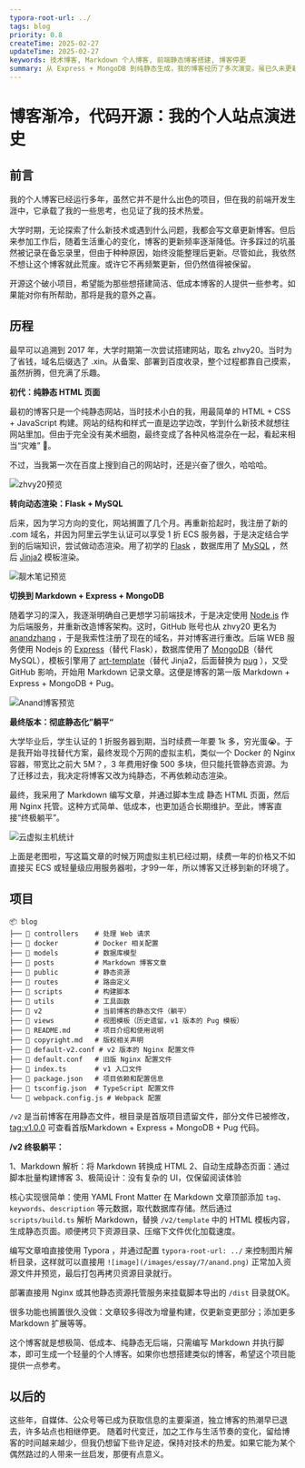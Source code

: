 ```yaml
---
typora-root-url: ../
tags: blog
priority: 0.8
createTime: 2025-02-27
updateTime: 2025-02-27
keywords: 技术博客, Markdown 个人博客, 前端静态博客搭建, 博客停更
summary: 从 Express + MongoDB 到纯静态生成，我的博客经历了多次演变。虽已久未更新，但仍未放弃。这次开源，不仅是技术分享，也是对个人博客价值的思考。
---
```


# 博客渐冷，代码开源：我的个人站点演进史

## 前言

我的个人博客已经运行多年，虽然它并不是什么出色的项目，但在我的前端开发生涯中，它承载了我的一些思考，也见证了我的技术热爱。

大学时期，无论探索了什么新技术或遇到什么问题，我都会写文章更新博客。但后来参加工作后，随着生活重心的变化，博客的更新频率逐渐降低。许多踩过的坑虽然被记录在备忘录里，但由于种种原因，始终没能整理后更新。尽管如此，我依然不想让这个博客就此荒废。或许它不再频繁更新，但仍然值得被保留。

开源这个破小项目，希望能为那些想搭建简洁、低成本博客的人提供一些参考。如果能对你有所帮助，那将是我的意外之喜。

## 历程

最早可以追溯到 2017 年，大学时期第一次尝试搭建网站，取名 zhvy20。当时为了省钱，域名后缀选了 .xin。从备案、部署到百度收录，整个过程都靠自己摸索，虽然折腾，但充满了乐趣。

**初代：纯静态 HTML 页面**

最初的博客只是一个纯静态网站，当时技术小白的我，用最简单的 HTML + CSS + JavaScript 构建。网站的结构和样式一直是边学边改，学到什么新技术就想往网站里加。但由于完全没有美术细胞，最终变成了各种风格混杂在一起，看起来相当“灾难” 💩。

不过，当我第一次在百度上搜到自己的网站时，还是兴奋了很久，哈哈哈。

![zhvy20预览](/images/essay/7/zhvy20.jpg)

**转向动态渲染：Flask + MySQL**

后来，因为学习方向的变化，网站搁置了几个月。再重新拾起时，我注册了新的 .com 域名，并因为阿里云学生认证可以享受 1 折 ECS 服务器，于是决定结合学到的后端知识，尝试做动态渲染。用了初学的 [Flask](https://flask.palletsprojects.com/en/stable/) ，数据库用了 [MySQL](https://dev.mysql.com/doc/)  ，然后  [Jinja2](https://jinja.palletsprojects.com/en/stable/) 模板渲染。

![靓木笔记预览](/images/essay/7/liangmu_biji.jpg)

**切换到 Markdown + Express + MongoDB**

随着学习的深入，我逐渐明确自己更想学习前端技术，于是决定使用 [Node.js](https://nodejs.org/en) 作为后端服务，并重新改造博客架构。这时，GitHub 账号也从 zhvy20 更名为 [anandzhang](https://github.com/anandzhang) ，于是我索性注册了现在的域名，并对博客进行重改。后端 WEB 服务使用 Nodejs 的 [Express](https://expressjs.com/)（替代 Flask），数据库使用了 [MongoDB](https://www.mongodb.com/)（替代 MySQL），模板引擎用了 [art-template](https://github.com/goofychris/art-template)（替代 Jinja2，后面替换为 [pug](https://github.com/pugjs/pug) ），又受 GitHub 影响，开始用 Markdown 记录文章。这便是博客的第一版  Markdown + Express + MongoDB + Pug。

![Anand博客预览](/images/essay/7/anand_blog_preview.png)

**最终版本：彻底静态化”躺平“**

大学毕业后，学生认证的 1 折服务器到期，当时续费一年要 1k 多，穷光蛋😭。于是我开始寻找替代方案，最终发现个万网的虚拟主机，类似一个 Docker 的 Nginx 容器，带宽比之前大 5M？，3 年费用好像 500 多块，但只能托管静态资源。为了迁移过去，我决定将博客又改为纯静态，不再依赖动态渲染。

最终，我采用了 Markdown 编写文章，并通过脚本生成 静态 HTML 页面，然后用 Nginx 托管。这种方式简单、低成本，也更加适合长期维护。至此，博客直接“终极躺平”。

![云虚拟主机统计](/images/essay/7/blog_stats.png)

上面是老图啦，写这篇文章的时候万网虚拟主机已经过期，续费一年的价格又不如直接买 ECS 或轻量级应用服务器啦，才99一年，所以博客又迁移到新的环境了。

## 项目

```
📦 blog
├── 📂 controllers    # 处理 Web 请求
├── 📂 docker         # Docker 相关配置
├── 📂 models         # 数据库模型
├── 📂 posts          # Markdown 博客文章
├── 📂 public         # 静态资源
├── 📂 routes         # 路由定义
├── 📂 scripts        # 构建脚本
├── 📂 utils          # 工具函数
├── 📂 v2             # 当前博客的静态文件（躺平）
├── 📂 views          # 视图模板（历史遗留，v1 版本的 Pug 模板）
├── 📄 README.md      # 项目介绍和使用说明
├── 📄 copyright.md   # 版权相关声明
├── 📄 default-v2.conf # v2 版本的 Nginx 配置文件
├── 📄 default.conf   # 旧版 Nginx 配置文件
├── 📄 index.ts       # v1 入口文件
├── 📄 package.json   # 项目依赖和配置信息
├── 📄 tsconfig.json  # TypeScript 配置文件
└── 📄 webpack.config.js # Webpack 配置
```

`/v2` 是当前博客在用静态文件，根目录是首版项目遗留文件，部分文件已被修改，[tag:v1.0.0](https://github.com/anandzhang/blog/tree/v1.0.0) 可查看首版Markdown + Express + MongoDB + Pug 代码。

**/v2 终极躺平：**

1、Markdown 解析：将 Markdown 转换成 HTML
2、自动生成静态页面：通过脚本批量构建博客
3、极简设计：没有复杂的 UI，仅保留阅读体验

核心实现很简单：使用 YAML Front Matter 在 Markdown 文章顶部添加 `tag`、`keywords`、`description` 等元数据，取代数据库存储。然后通过 `scripts/build.ts` 解析 Markdown，替换 `/v2/template` 中的 HTML 模板内容，生成静态页面。顺便拷贝下资源目录、压缩下文件优化加载速度。

编写文章咱直接使用 Typora ，并通过配置 `typora-root-url: ../` 来控制图片解析目录，这样就可以直接用 `![image](/images/essay/7/anand.png)` 正常加入资源文件并预览，最后打包再拷贝资源目录就行。

部署直接用 Nginx 或其他静态资源托管服务来挂载脚本导出的 `/dist` 目录就OK。

很多功能也搁置很久没做：文章较多得改为增量构建，仅更新变更部分；添加更多 Markdown 扩展等等。

这个博客就是想极简、低成本、纯静态无后端，只需编写 Markdown 并执行脚本，即可生成一个轻量的个人博客。如果你也想搭建类似的博客，希望这个项目能提供一点参考。

## 以后的

这些年，自媒体、公众号等已成为获取信息的主要渠道，独立博客的热潮早已退去，许多站点也相继停更。
随着时代变迁，加之工作与生活节奏的变化，留给博客的时间越来越少，但我仍想留下些许足迹，保持对技术的热爱。如果它能为某个偶然路过的人带来一丝启发，那便有点意义。

